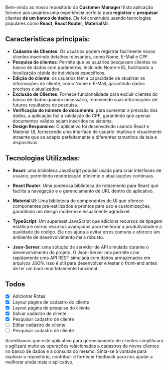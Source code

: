 Bem-vindo ao nosso repositório do **Customer Manager**! Esta aplicação fornece aos usuários uma experiência perfeita para **registrar** e **pesquisar** clientes **de um banco de dados**. Ele foi construído usando tecnologias populares como **React**, **React Router**, **Material UI**.

## Características principais:

- **Cadastro de Clientes**: Os usuários podem registrar facilmente novos clientes inserindo detalhes relevantes, como Nome, E-Mail e CPF.
- **Pesquisa de clientes**: Permite que os usuários pesquisem clientes no banco de dados com parâmetros, incluindo Nome e ID, facilitando a localização rápida de indivíduos específicos.
- **Edição do cliente**: os usuários têm a capacidade de atualizar as informações do cliente, como Nome e E-Mail, garantindo dados precisos e atualizados.
- **Exclusão de Clientes**: Fornece funcionalidade para excluir clientes do banco de dados quando necessário, removendo suas informações de futuros resultados de pesquisa.
- **Verificação do número do documento**: para aumentar a precisão dos dados, a aplicação faz a validação do CPF, garantindo que apenas documentos válidos sejam inseridos no sistema.
- **Design Responsivo**: O aplicativo foi desenvolvido usando React e Material UI, fornecendo uma interface de usuário intuitiva e visualmente atraente que se adapta perfeitamente a diferentes tamanhos de tela e dispositivos.

## Tecnologias Utilizadas:

- **React**: uma biblioteca JavaScript popular usada para criar interfaces de usuário, permitindo renderização eficiente e atualizações contínuas.

- **React Router**: Uma poderosa biblioteca de roteamento para React que facilita a navegação e o gerenciamento de URL dentro do aplicativo.

- **Material UI**: Uma biblioteca de componentes de UI que oferece componentes pré-estilizados e prontos para uso e customizações, garantindo um design moderno e visualmente agradável.

- **TypeScript**: Um supersest JavaScript que adiciona recursos de tipagem estática e outros recursos avançados para melhorar a produtividade e a qualidade do código. Ele nos ajuda a evitar erros comuns e oferece um ambiente de desenvolvimento mais robusto.

- **Json-Server**: uma solução de servidor de API simulada durante o desenvolvimento do projeto. O Json-Server nos permite criar rapidamente uma API REST simulada com dados armazenados em arquivos JSON. Isso é útil para desenvolver e testar o front-end antes de ter um back-end totalmente funcional.

## Todos

- [x] Adicionar Rotas
- [x] Layout página de cadastro do cliente
- [x] Layout página de pesquisa do cliente
- [x] Salvar cadastro de cliente
- [x] Pesquisar cadastro de cliente
- [ ] Editar cadastro de cliente
- [ ] Pesquisar cadastro de cliente

Acreditamos que este aplicativo para gerenciamento de clientes simplificará e agilizará muito as operações relacionadas a cadastros de novos clientes no banco de dados e a consulta do mesmo. Sinta-se à vontade para explorar o repositório, contribuir e fornecer feedback para nos ajudar a melhorar ainda mais o aplicativo.